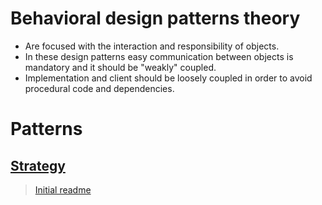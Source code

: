 # Behavioral design patterns theory
- Are focused with the interaction and responsibility of objects.
- In these design patterns easy communication between objects is mandatory and it should be "weakly" coupled.
- Implementation and client should be loosely coupled in order to avoid procedural code and dependencies.

# Patterns
## [Strategy](./Strategy.ts)

> [Initial readme](./../../readme.md)